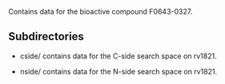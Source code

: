 Contains data for the bioactive compound F0643-0327.

## Subdirectories

- cside/ contains data for the C-side search space on rv1821.

- nside/ contains data for the N-side search space on rv1821.

